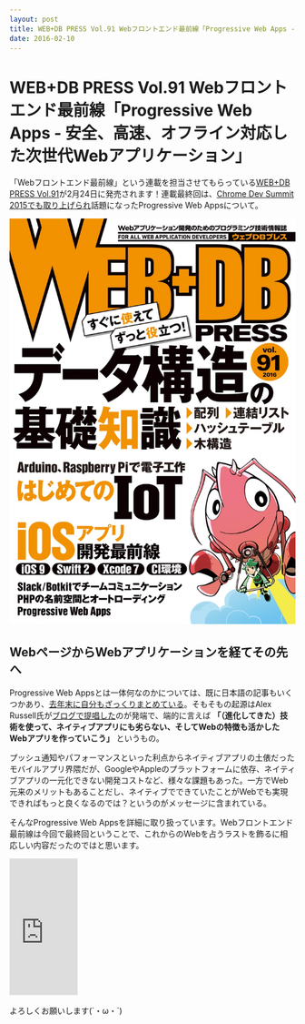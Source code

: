```yaml
---
layout: post
title: WEB+DB PRESS Vol.91 Webフロントエンド最前線「Progressive Web Apps - 安全、高速、オフライン対応した次世代Webアプリケーション」
date: 2016-02-10
---
```


# WEB+DB PRESS Vol.91 Webフロントエンド最前線「Progressive Web Apps - 安全、高速、オフライン対応した次世代Webアプリケーション」

「Webフロントエンド最前線」という連載を担当させてもらっている[WEB+DB PRESS Vol.91](http://gihyo.jp/magazine/wdpress/archive/2016/vol91)が2月24日に発売されます！連載最終回は、[Chrome Dev Summit 2015でも取り上げられ](http://googledevjp.blogspot.jp/2016/01/chrome-dev-summit-2015.html)話題になったProgressive Web Appsについて。

![](/img/posts/2016/wdpress-frontend-series-pwa/cover.jpg)

## WebページからWebアプリケーションを経てその先へ

Progressive Web Appsとは一体何なのかについては、既に日本語の記事もいくつかあり、[去年末に自分もざっくりまとめている](/posts/2015/progressive-web-apps.html)。そもそもの起源はAlex Russell氏が[ブログで提唱した](https://infrequently.org/2015/06/progressive-apps-escaping-tabs-without-losing-our-soul/)のが発端で、端的に言えば **「（進化してきた）技術を使って、ネイティブアプリにも劣らない、そしてWebの特徴も活かしたWebアプリを作っていこう」** というもの。

プッシュ通知やパフォーマンスといった利点からネイティブアプリの土俵だったモバイルアプリ界隈だが、GoogleやAppleのプラットフォームに依存、ネイティブアプリの一元化できない開発コストなど、様々な課題もあった。一方でWeb元来のメリットもあることだし、ネイティブでできていたことがWebでも実現できればもっと良くなるのでは？というのがメッセージに含まれている。

そんなProgressive Web Appsを詳細に取り扱っています。Webフロントエンド最前線は今回で最終回ということで、これからのWebを占うラストを飾るに相応しい内容だったのではと思います。

<iframe src="https://rcm-fe.amazon-adsystem.com/e/cm?t=1000ch-22&o=9&p=8&l=as1&asins=4774178993&ref=qf_sp_asin_til&fc1=000000&IS2=1&lt1=_blank&m=amazon&lc1=0000FF&bc1=000000&bg1=FFFFFF&f=ifr" style="width:120px;height:240px;" scrolling="no" marginwidth="0" marginheight="0" frameborder="0"></iframe>

よろしくお願いします(´・ω・`)

